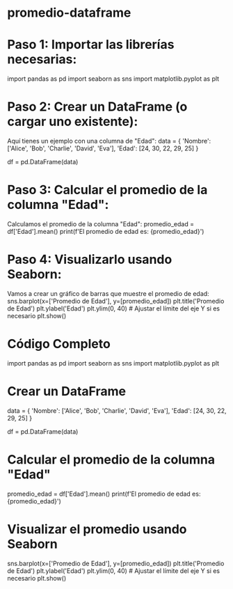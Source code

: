 # promedio-dataframe

# Paso 1: Importar las librerías necesarias: 

import pandas as pd
import seaborn as sns
import matplotlib.pyplot as plt

# Paso 2: Crear un DataFrame (o cargar uno existente):

Aquí tienes un ejemplo con una columna de "Edad":
data = {
    'Nombre': ['Alice', 'Bob', 'Charlie', 'David', 'Eva'],
    'Edad': [24, 30, 22, 29, 25]
}

df = pd.DataFrame(data)

# Paso 3: Calcular el promedio de la columna "Edad":

Calculamos el promedio de la columna "Edad":
promedio_edad = df['Edad'].mean()
print(f'El promedio de edad es: {promedio_edad}')
# Paso 4: Visualizarlo usando Seaborn:

Vamos a crear un gráfico de barras que muestre el promedio de edad:
sns.barplot(x=['Promedio de Edad'], y=[promedio_edad])
plt.title('Promedio de Edad')
plt.ylabel('Edad')
plt.ylim(0, 40)  # Ajustar el límite del eje Y si es necesario
plt.show()

# Código Completo

import pandas as pd
import seaborn as sns
import matplotlib.pyplot as plt

# Crear un DataFrame
data = {
    'Nombre': ['Alice', 'Bob', 'Charlie', 'David', 'Eva'],
    'Edad': [24, 30, 22, 29, 25]
}

df = pd.DataFrame(data)

# Calcular el promedio de la columna "Edad"
promedio_edad = df['Edad'].mean()
print(f'El promedio de edad es: {promedio_edad}')

# Visualizar el promedio usando Seaborn
sns.barplot(x=['Promedio de Edad'], y=[promedio_edad])
plt.title('Promedio de Edad')
plt.ylabel('Edad')
plt.ylim(0, 40)  # Ajustar el límite del eje Y si es necesario
plt.show()

